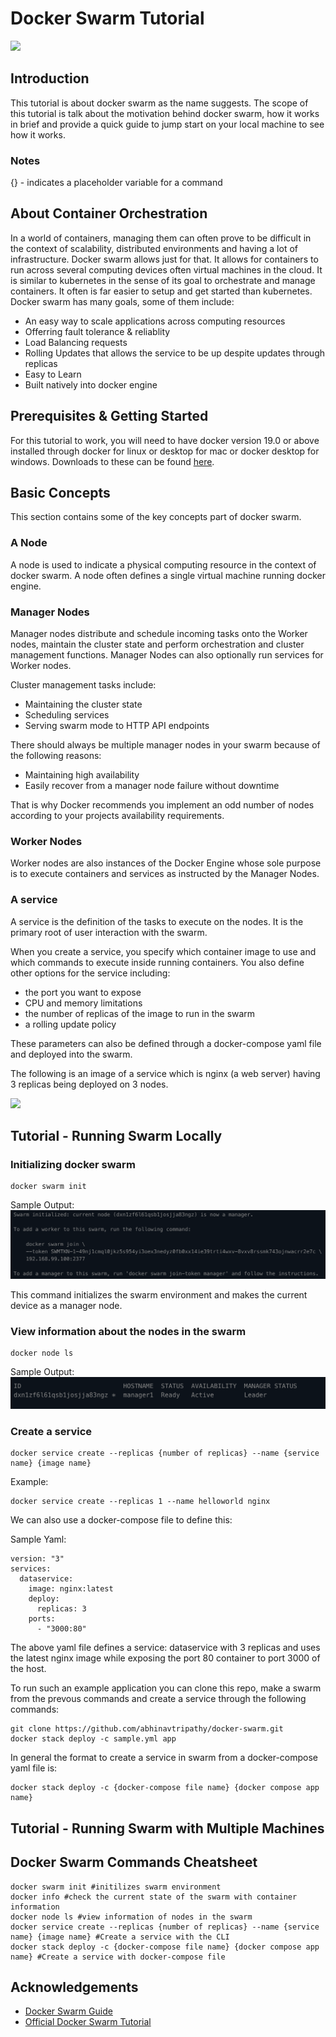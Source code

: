# Docker Swarm Tutorial 

<img src="https://miro.medium.com/max/2694/1*dybB9cpWGPfRB5y_E6Upxw.jpeg">

## Introduction 

This tutorial is about docker swarm as the name suggests. The scope of this tutorial is talk about the motivation behind docker swarm, how it works in brief and provide a quick guide to jump start on your local machine to see how it works.

### Notes 

{} - indicates a placeholder variable for a command

## About Container Orchestration 

In a world of containers, managing them can often prove to be difficult in the context of scalability, distributed environments and having a lot of infrastructure. Docker swarm allows just for that. It allows for containers to run across several computing devices often virtual machines in the cloud. It is similar to kubernetes in the sense of its goal to orchestrate and manage containers. It often is far easier to setup and get started than kubernetes. Docker swarm has many goals, some of them include:

- An easy way to scale applications across computing resources 
- Offerring fault tolerance & reliablity 
- Load Balancing requests 
- Rolling Updates that allows the service to be up despite updates through replicas 
- Easy to Learn 
- Built natively into docker engine

## Prerequisites & Getting Started

For this tutorial to work, you will need to have docker version 19.0 or above installed through docker for linux or desktop for mac or docker desktop for windows. Downloads to these can be found [here](https://docs.docker.com/get-docker/).

## Basic Concepts 

This section contains some of the key concepts part of docker swarm. 

### A Node

A node is used to indicate a physical computing resource in the context of docker swarm. A node often defines a single virtual machine running docker engine. 

### Manager Nodes

Manager nodes distribute and schedule incoming tasks onto the Worker nodes, maintain the cluster state and perform orchestration and cluster management functions. Manager Nodes can also optionally run services for Worker nodes.

Cluster management tasks include:
- Maintaining the cluster state
- Scheduling services
- Serving swarm mode to HTTP API endpoints

There should always be multiple manager nodes in your swarm because of the following reasons:

- Maintaining high availability
- Easily recover from a manager node failure without downtime

That is why Docker recommends you implement an odd number of nodes according to your projects availability requirements.

### Worker Nodes 

Worker nodes are also instances of the Docker Engine whose sole purpose is to execute containers and services as instructed by the Manager Nodes.

### A service

A service is the definition of the tasks to execute on the nodes. It is the primary root of user interaction with the swarm.

When you create a service, you specify which container image to use and which commands to execute inside running containers. You also define other options for the service including:
- the port you want to expose
- CPU and memory limitations
- the number of replicas of the image to run in the swarm
- a rolling update policy

These parameters can also be defined through a docker-compose yaml file and deployed into the swarm. 

The following is an image of a service which is nginx (a web server) having 3 replicas being deployed on 3 nodes. 

![](https://docs.docker.com/engine/swarm/images/services-diagram.png)


## Tutorial - Running Swarm Locally

### Initializing docker swarm 

```
docker swarm init
```

Sample Output:
![](img/output_1.png)

This command initializes the swarm environment and makes the current device as a manager node. 

### View information about the nodes in the swarm 

```
docker node ls
```

Sample Output:
![](img/output_2.png)

### Create a service 

```
docker service create --replicas {number of replicas} --name {service name} {image name}
```

Example: 

```
docker service create --replicas 1 --name helloworld nginx
```

We can also use a docker-compose file to define this: 

Sample Yaml:
```
version: "3"
services:
  dataservice:
    image: nginx:latest
    deploy:
      replicas: 3
    ports:
      - "3000:80"
```

The above yaml file defines a service: dataservice with 3 replicas and uses the latest nginx image while exposing the port 80 container to port 3000 of the host. 

To run such an example application you can clone this repo, make a swarm from the prevous commands and create a service through the following commands:

```
git clone https://github.com/abhinavtripathy/docker-swarm.git
docker stack deploy -c sample.yml app
```

In general the format to create a service in swarm from a docker-compose yaml file is:

```
docker stack deploy -c {docker-compose file name} {docker compose app name}
```


## Tutorial - Running Swarm with Multiple Machines 

## Docker Swarm Commands Cheatsheet 

```
docker swarm init #initilizes swarm environment 
docker info #check the current state of the swarm with container information
docker node ls #view information of nodes in the swarm 
docker service create --replicas {number of replicas} --name {service name} {image name} #Create a service with the CLI
docker stack deploy -c {docker-compose file name} {docker compose app name} #Create a service with docker-compose file
```

## Acknowledgements 

- [Docker Swarm Guide](https://gabrieltanner.org/blog/docker-swarm)
- [Official Docker Swarm Tutorial](https://docs.docker.com/engine/swarm/swarm-tutorial/)

